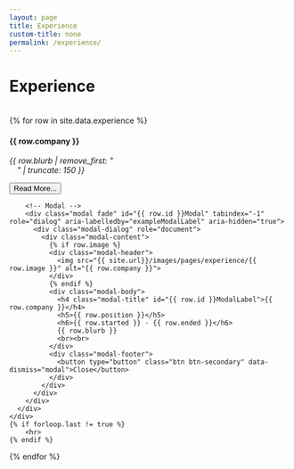 ```yaml
---
layout: page
title: Experience
custom-title: none
permalink: /experience/
---
```


<div class="experience-wrapper">
  <h1 class="page-heading">Experience</h1>
    <br>
  {% for row in site.data.experience %}
    <div class="card text-center">
      <div class="card-body">
        <h4 class="card-title">{{ row.company }}</h4>
        <p class="card-text"> <i>{{ row.blurb | remove_first: "<br>&emsp;" | truncate: 150 }}</i></p>
        <button type="button" class="btn btn-primary btn-sm" data-toggle="modal" data-target="#{{ row.id }}Modal">Read More...</button>
        
        <!-- Modal -->
        <div class="modal fade" id="{{ row.id }}Modal" tabindex="-1" role="dialog" aria-labelledby="exampleModalLabel" aria-hidden="true">
          <div class="modal-dialog" role="document">
            <div class="modal-content">
              {% if row.image %}
              <div class="modal-header">
                <img src="{{ site.url}}/images/pages/experience/{{ row.image }}" alt="{{ row.company }}">
              </div>
              {% endif %}
              <div class="modal-body">
                <h4 class="modal-title" id="{{ row.id }}ModalLabel">{{ row.company }}</h4>
                <h5>{{ row.position }}</h5>
                <h6>{{ row.started }} - {{ row.ended }}</h6>
                {{ row.blurb }}
                <br><br>
              </div>
              <div class="modal-footer">
                <button type="button" class="btn btn-secondary" data-dismiss="modal">Close</button>
              </div>
            </div>
          </div>
        </div>
      </div>
    </div>
    {% if forloop.last != true %}
        <hr>
    {% endif %}
  {% endfor %}
</div>
